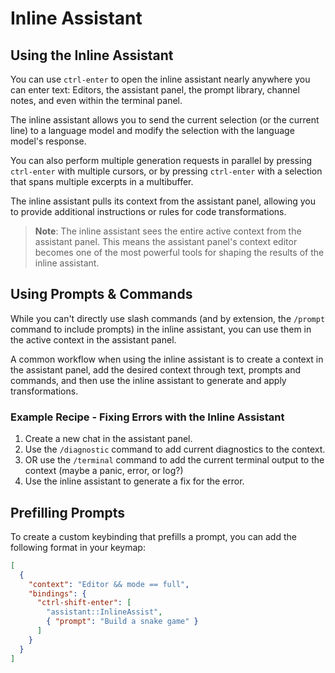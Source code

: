 # Inline Assistant

## Using the Inline Assistant

You can use `ctrl-enter` to open the inline assistant nearly anywhere you can enter text: Editors, the assistant panel, the prompt library, channel notes, and even within the terminal panel.

The inline assistant allows you to send the current selection (or the current line) to a language model and modify the selection with the language model's response.

You can also perform multiple generation requests in parallel by pressing `ctrl-enter` with multiple cursors, or by pressing `ctrl-enter` with a selection that spans multiple excerpts in a multibuffer.

The inline assistant pulls its context from the assistant panel, allowing you to provide additional instructions or rules for code transformations.

> **Note**: The inline assistant sees the entire active context from the assistant panel. This means the assistant panel's context editor becomes one of the most powerful tools for shaping the results of the inline assistant.

## Using Prompts & Commands

While you can't directly use slash commands (and by extension, the `/prompt` command to include prompts) in the inline assistant, you can use them in the active context in the assistant panel.

A common workflow when using the inline assistant is to create a context in the assistant panel, add the desired context through text, prompts and commands, and then use the inline assistant to generate and apply transformations.

### Example Recipe - Fixing Errors with the Inline Assistant

1. Create a new chat in the assistant panel.
2. Use the `/diagnostic` command to add current diagnostics to the context.
3. OR use the `/terminal` command to add the current terminal output to the context (maybe a panic, error, or log?)
4. Use the inline assistant to generate a fix for the error.

## Prefilling Prompts

To create a custom keybinding that prefills a prompt, you can add the following format in your keymap:

```json
[
  {
    "context": "Editor && mode == full",
    "bindings": {
      "ctrl-shift-enter": [
        "assistant::InlineAssist",
        { "prompt": "Build a snake game" }
      ]
    }
  }
]
```
